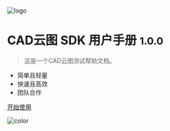 ![logo](Resources\Images\WebCad.ico)


# CAD云图 SDK 用户手册 <small>1.0.0</small>

> 这是一个CAD云图测试帮助文档。

- 简单且轻量
- 快速且高效
- 团队合作

[开始使用](#WebCad)

![color](#f0f0f0)